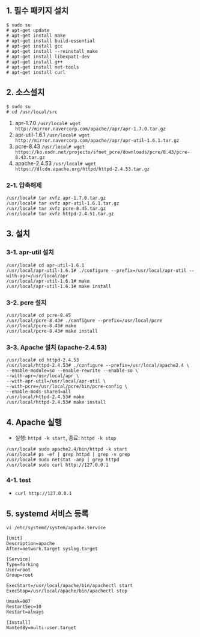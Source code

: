## 1. 필수 패키지 설치
```
$ sudo su
# apt-get update
# apt-get install make
# apt-get install build-essential
# apt-get install gcc
# apt-get install --reinstall make
# apt-get install libexpat1-dev
# apt-get install g++ 
# apt-get install net-tools
# apt-get install curl
```
## 2. 소스설치
```
$ sudo su
# cd /usr/local/src
```
1) apr-1.7.0
`/usr/local# wget http://mirror.navercorp.com/apache//apr/apr-1.7.0.tar.gz`
2) apr-util-1.6.1
`/usr/local# wget http://mirror.navercorp.com/apache//apr/apr-util-1.6.1.tar.gz`
3) pcre-8.43
`/usr/local# wget https://ko.osdn.net/projects/sfnet_pcre/downloads/pcre/8.43/pcre-8.43.tar.gz`
4) apache-2.4.53
`/usr/local# wget https://dlcdn.apache.org/httpd/httpd-2.4.53.tar.gz`

### 2-1. 압축해제
```
/usr/local# tar xvfz apr-1.7.0.tar.gz
/usr/local# tar xvfz apr-util-1.6.1.tar.gz
/usr/local# tar xvfz pcre-8.45.tar.gz
/usr/local# tar xvfz httpd-2.4.51.tar.gz
```

## 3. 설치
### 3-1. apr-util 설치
```
/usr/local# cd apr-util-1.6.1
/usr/local/apr-util-1.6.1# ./configure --prefix=/usr/local/apr-util --with-apr=/usr/local/apr
/usr/local/apr-util-1.6.1# make
/usr/local/apr-util-1.6.1# make install
```
### 3-2. pcre 설치
```
/usr/local# cd pcre-8.45
/usr/local/pcre-8.43# ./configure --prefix=/usr/local/pcre
/usr/local/pcre-8.43# make
/usr/local/pcre-8.43# make install
```
### 3-3. Apache 설치 (apache-2.4.53)
```
/usr/local# cd httpd-2.4.53
/usr/local/httpd-2.4.53# ./configure --prefix=/usr/local/apache2.4 \
--enable-module=so --enable-rewrite --enable-so \
--with-apr=/usr/local/apr \
--with-apr-util=/usr/local/apr-util \
--with-pcre=/usr/local/pcre/bin/pcre-config \
--enable-mods-shared=all
/usr/local/httpd-2.4.53# make
/usr/local/httpd-2.4.53# make install
```

## 4. Apache 실행
- 실행: `httpd -k start`, 종료: `httpd -k stop`
```
/usr/local# sudo apache2.4/bin/httpd -k start
/usr/local# ps -ef | grep httpd | grep -v grep
/usr/local# sudo netstat -anp | grep httpd
/usr/local# sudo curl http://127.0.0.1
```
### 4-1. test
- `curl http://127.0.0.1`

## 5. systemd 서비스 등록
```
vi /etc/systemd/system/apache.service

[Unit]
Description=apache
After=network.target syslog.target

[Service]
Type=forking
User=root
Group=root

ExecStart=/usr/local/apache/bin/apachectl start
ExecStop=/usr/local/apache/bin/apachectl stop

Umask=007
RestartSec=10
Restart=always

[Install]
WantedBy=multi-user.target
```

